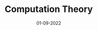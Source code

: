 ---
collection: teaching
title: "Computation Theory"
type: "Supervisor"
venue: "University of Cambridge"
date: 01-09-2022
location: "Cambridge, UK"
paperurl: https://www.cl.cam.ac.uk/teaching/2223/CompTheory/
---